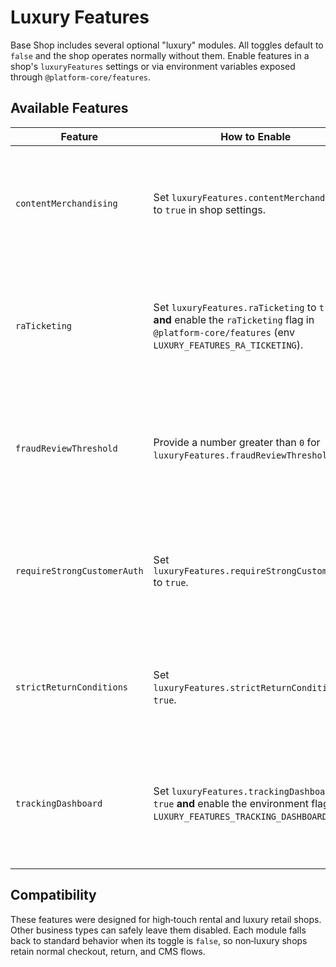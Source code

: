 # Luxury Features

Base Shop includes several optional "luxury" modules. All toggles default to `false`
and the shop operates normally without them. Enable features in a shop's
`luxuryFeatures` settings or via environment variables exposed through
`@platform-core/features`.

## Available Features

| Feature | How to Enable | Notes |
| ------- | ------------- | ----- |
| `contentMerchandising` | Set `luxuryFeatures.contentMerchandising` to `true` in shop settings. | Requires the Editorial Blog to be enabled. Has no effect for shops that do not publish content. |
| `raTicketing` | Set `luxuryFeatures.raTicketing` to `true` **and** enable the `raTicketing` flag in `@platform-core/features` (env `LUXURY_FEATURES_RA_TICKETING`). | Adds Return Authorization dashboard in the CMS. Shops that do not process returns should keep this disabled. |
| `fraudReviewThreshold` | Provide a number greater than `0` for `luxuryFeatures.fraudReviewThreshold`. | Used in the Stripe webhook to trigger manual review; ignored for non‑Stripe flows. |
| `requireStrongCustomerAuth` | Set `luxuryFeatures.requireStrongCustomerAuth` to `true`. | Forces 3‑D Secure on qualifying Stripe checkouts. Irrelevant when using other payment providers. |
| `strictReturnConditions` | Set `luxuryFeatures.strictReturnConditions` to `true`. | The return request API rejects worn or tagless items. Not needed for buy‑only shops. |
| `trackingDashboard` | Set `luxuryFeatures.trackingDashboard` to `true` **and** enable the environment flag `LUXURY_FEATURES_TRACKING_DASHBOARD`. | Provides shipment and return tracking dashboards. Disable for businesses without shipment tracking. |

## Compatibility

These features were designed for high‑touch rental and luxury retail shops.
Other business types can safely leave them disabled. Each module falls back to
standard behavior when its toggle is `false`, so non‑luxury shops retain normal
checkout, return, and CMS flows.

